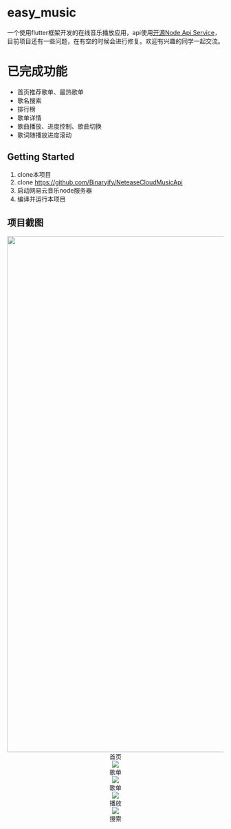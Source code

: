 # easy_music
一个使用flutter框架开发的在线音乐播放应用，api使用[开源Node Api Service](https://github.com/Binaryify/NeteaseCloudMusicApi)，目前项目还有一些问题，在有空的时候会进行修复。欢迎有兴趣的同学一起交流。
# 已完成功能
- 首页推荐歌单、最热歌单
- 歌名搜索
- 排行榜
- 歌单详情
- 歌曲播放、进度控制、歌曲切换
- 歌词随播放进度滚动
## Getting Started

1. clone本项目
2. clone https://github.com/Binaryify/NeteaseCloudMusicApi
3. 启动网易云音乐node服务器
4. 编译并运行本项目

## 项目截图
<div align="center"><img width="540" height="1200"  src="https://s1.ax1x.com/2020/03/12/8ZgCqS.md.jpg" /><div>首页</div></div>
  <div align="center"><img src="https://s1.ax1x.com/2020/03/12/8ZgTWn.jpg" />
  <div>歌单</div></div>
 <div align="center"><img src="https://s1.ax1x.com/2020/03/12/8ZgbQ0.jpg" />
 <div>歌单</div></div>
 <div align="center"><img src="https://s1.ax1x.com/2020/03/12/8ZgqyV.md.jpg" />
 <div>播放</div></div>
 <div align="center"><img src="https://s1.ax1x.com/2020/03/12/8Zg7zq.jpg" />
 <div>搜索</div>
 </div>
